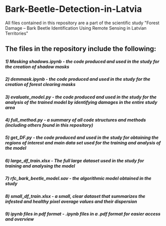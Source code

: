 # Bark-Beetle-Detection-in-Latvia

All files contained in this repository are a part of the scientific study "Forest Damage – Bark Beetle Identification Using Remote Sensing in Latvian Territories"
## The files in the repository include the following:
##### 1) Masking shadows.ipynb - the code produced and used in the study for the creation of shadow masks
##### 2) demmask.ipynb - the code produced and used in the study for the creation of forest clearing masks
##### 3) evaluate_model.py - the code produced and used in the study for the analysis of the trained model by identifying damages in the entire study area
##### 4) full_method.py - a summary of all code structures and methods (including others found in this repository)
##### 5) get_DF.py - the code produced and used in the study for obtaining the regions of interest and main data set used for the training and analysis of the model
##### 6) large_df_train.xlsx - The full large dataset used in the study for training and analysing the model
##### 7) rfc_bark_beetle_model.sav - the algorithmic model obtained in the study
##### 8) small_df_train.xlsx - a small, clear dataset that summarizes the infested and healthy pixel average values and their dispersion
##### 9) ipynb files in pdf format - .ipynb files in a .pdf format for easier access and overview
